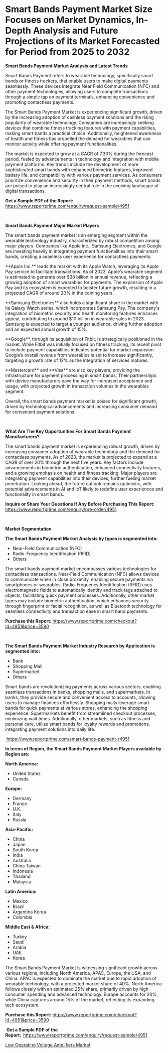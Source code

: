 <p><h1>Smart Bands Payment Market Size Focuses on Market Dynamics, In-Depth Analysis and Future Projections of its Market Forecasted for Period from 2025 to 2032</h1></p><p><strong>Smart Bands Payment Market Analysis and Latest Trends</strong></p>
<p><p>Smart Bands Payment refers to wearable technology, specifically smart bands or fitness trackers, that enable users to make digital payments seamlessly. These devices integrate Near Field Communication (NFC) and other payment technologies, allowing users to complete transactions through a simple tap on payment terminals, enhancing convenience and promoting contactless payments.</p><p>The Smart Bands Payment Market is experiencing significant growth, driven by the increasing adoption of cashless payment solutions and the rising popularity of wearable technology. Consumers are increasingly seeking devices that combine fitness tracking features with payment capabilities, making smart bands a practical choice. Additionally, heightened awareness of health and fitness has propelled the demand for wearables that can monitor activity while offering payment functionalities.</p><p>The market is expected to grow at a CAGR of 7.30% during the forecast period, fueled by advancements in technology and integration with mobile payment platforms. Key trends include the development of more sophisticated smart bands with enhanced biometric features, improved battery life, and compatibility with various payment services. As consumers prioritize convenience and security in their payment methods, smart bands are poised to play an increasingly central role in the evolving landscape of digital transactions.</p></p>
<p><strong>Get a Sample PDF of the Report:&nbsp;</strong> <a href="https://www.reportprime.com/enquiry/request-sample/4951?utm_campaign=3536&utm_medium=2&utm_source=Github&utm_content=ia&utm_term=19032025&utm_id=smart-bands-payment">https://www.reportprime.com/enquiry/request-sample/4951</a></p>
<p>&nbsp;</p>
<p><strong>Smart Bands Payment Major Market Players</strong></p>
<p><p>The smart bands payment market is an emerging segment within the wearable technology industry, characterized by robust competition among major players. Companies like Apple Inc., Samsung Electronics, and Google are investing heavily in integrating payment functionalities into their smart bands, creating a seamless user experience for contactless payments.</p><p>**Apple Inc.** leads the market with its Apple Watch, leveraging its Apple Pay service to facilitate transactions. As of 2023, Apple’s wearable segment is estimated to generate over $38 billion in annual revenue, reflecting a growing adoption of smart wearables for payments. The expansion of Apple Pay and its ecosystem is expected to bolster future growth, resulting in a projected CAGR of around 20% in the coming years.</p><p>**Samsung Electronics** also holds a significant share in the market with its Galaxy Watch series, which incorporates Samsung Pay. The company's integration of biometric security and health monitoring features enhances appeal, contributing to around $10 billion in wearable sales in 2023. Samsung is expected to target a younger audience, driving further adoption and an expected annual growth of 15%.</p><p>**Google**, through its acquisition of Fitbit, is strategically positioned in the market. While Fitbit was initially focused on fitness tracking, its recent pivot to include payment capabilities indicates potential for market expansion. Google’s overall revenue from wearables is set to increase significantly, targeting a growth rate of 12% as the integration of services matures.</p><p>**Mastercard** and **Visa** are also key players, providing the infrastructure for payment processing in smart bands. Their partnerships with device manufacturers pave the way for increased acceptance and usage, with projected growth in transaction volumes in the wearables segment.</p><p>Overall, the smart bands payment market is poised for significant growth, driven by technological advancements and increasing consumer demand for convenient payment solutions.</p></p>
<p>&nbsp;</p>
<p><strong>What Are The Key Opportunities For Smart Bands Payment Manufacturers?</strong></p>
<p><p>The smart bands payment market is experiencing robust growth, driven by increasing consumer adoption of wearable technology and the demand for contactless payments. As of 2023, the market is projected to expand at a CAGR of over 20% through the next five years. Key factors include advancements in biometric authentication, enhanced connectivity features, and a growing emphasis on health and fitness tracking. Major players are integrating payment capabilities into their devices, further fueling market penetration. Looking ahead, the future outlook remains optimistic, with potential advancements in AI and IoT likely to redefine user experiences and functionality in smart bands.</p></p>
<p><strong>Inquire or Share Your Questions If Any Before Purchasing This Report:</strong> <a href="https://www.reportprime.com/enquiry/pre-order/4951?utm_campaign=3536&utm_medium=2&utm_source=Github&utm_content=ia&utm_term=19032025&utm_id=smart-bands-payment">https://www.reportprime.com/enquiry/pre-order/4951</a></p>
<p>&nbsp;</p>
<p><strong>Market Segmentation</strong></p>
<p><strong>The Smart Bands Payment Market Analysis by types is segmented into:</strong></p>
<p><ul><li>Near-Field Communication (NFC)</li><li>Radio-Frequency Identification (RFID)</li><li>Others</li></ul></p>
<p><p>The smart bands payment market encompasses various technologies for contactless transactions. Near-Field Communication (NFC) allows devices to communicate when in close proximity, enabling secure payments via smartphones or wearables. Radio-Frequency Identification (RFID) uses electromagnetic fields to automatically identify and track tags attached to objects, facilitating quick payment processes. Additionally, other market types may include biometric authentication, which enhances security through fingerprint or facial recognition, as well as Bluetooth technology for seamless connectivity and transaction ease in smart band payments.</p></p>
<p><strong>Purchase this Report:&nbsp;</strong><a href="https://www.reportprime.com/checkout?id=4951&price=3590&utm_campaign=3536&utm_medium=2&utm_source=Github&utm_content=ia&utm_term=19032025&utm_id=smart-bands-payment">https://www.reportprime.com/checkout?id=4951&price=3590</a></p>
<p>&nbsp;</p>
<p><strong>The Smart Bands Payment Market Industry Research by Application is segmented into:</strong></p>
<p><ul><li>Bank</li><li>Shopping Mall</li><li>Supermarket</li><li>Others</li></ul></p>
<p><p>Smart bands are revolutionizing payments across various sectors, enabling seamless transactions in banks, shopping malls, and supermarkets. In banks, they provide secure and convenient access to accounts, allowing users to manage finances effortlessly. Shopping malls leverage smart bands for quick payments at various stores, enhancing the shopping experience. Supermarkets benefit from streamlined checkout processes, minimizing wait times. Additionally, other markets, such as fitness and personal care, utilize smart bands for loyalty rewards and promotions, integrating payment solutions into daily life.</p></p>
<p><a href="https://www.reportprime.com/smart-bands-payment-r4951?utm_campaign=3536&utm_medium=2&utm_source=Github&utm_content=ia&utm_term=19032025&utm_id=smart-bands-payment">&nbsp;https://www.reportprime.com/smart-bands-payment-r4951</a></p>
<p><strong>In terms of Region, the Smart Bands Payment Market Players available by Region are:</strong></p>
<p>
    <p> <strong> North America: </strong>
        <ul>
            <li>United States</li>
            <li>Canada</li>
        </ul>
        </p> 
    <p> <strong> Europe: </strong>
        <ul>
            <li>Germany</li>
            <li>France</li>
            <li>U.K.</li>
            <li>Italy</li>
            <li>Russia</li>
        </ul>
        </p> 
    <p> <strong> Asia-Pacific: </strong>
        <ul>
            <li>China</li>
            <li>Japan</li>
            <li>South Korea</li>
            <li>India</li>
            <li>Australia</li>
            <li>China Taiwan</li>
            <li>Indonesia</li>
            <li>Thailand</li>
            <li>Malaysia</li>
        </ul>
        </p> 
    <p> <strong> Latin America: </strong>
        <ul>
            <li>Mexico</li>
            <li>Brazil</li>
            <li>Argentina Korea</li>
            <li>Colombia</li>
        </ul>
        </p> 
    <p> <strong> Middle East & Africa: </strong>
        <ul>
            <li>Turkey</li>
            <li>Saudi</li>
            <li>Arabia</li>
            <li>UAE</li>
            <li>Korea</li>
        </ul>
    </p>
    </p>
<p><p>The Smart Bands Payment Market is witnessing significant growth across various regions, including North America, APAC, Europe, the USA, and China. APAC is expected to dominate the market due to rapid adoption of wearable technology, with a projected market share of 40%. North America follows closely with an estimated 25% share, primarily driven by high consumer spending and advanced technology. Europe accounts for 20%, while China captures around 15% of the market, reflecting its expanding tech ecosystem.</p></p>
<p><strong>Purchase this Report: </strong><a href="https://www.reportprime.com/checkout?id=4951&price=3590&utm_campaign=3536&utm_medium=2&utm_source=Github&utm_content=ia&utm_term=19032025&utm_id=smart-bands-payment">https://www.reportprime.com/checkout?id=4951&price=3590</a></p>
<p>&nbsp;<strong>Get a Sample PDF of the Report:&nbsp;&nbsp;</strong><a href="https://www.reportprime.com/enquiry/request-sample/4951?utm_campaign=3536&utm_medium=2&utm_source=Github&utm_content=ia&utm_term=19032025&utm_id=smart-bands-payment">https://www.reportprime.com/enquiry/request-sample/4951</a></p>
<p><strong></strong></p>
<p><p><a href="https://github.com/shafriusizi/Market-Research-Report-List-1/blob/main/low-operating-voltage-amplifiers-market.md?utm_campaign=3536&utm_medium=2&utm_source=Github&utm_content=ia&utm_term=19032025&utm_id=smart-bands-payment">Low Operating Voltage Amplifiers Market</a></p></p>